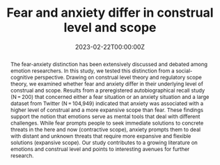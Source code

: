 ---
abstract: The fear-anxiety distinction has been extensively discussed and debated among emotion researchers. In this study, we tested this distinction from a social-cognitive perspective. Drawing on construal level theory and regulatory scope theory, we examined whether fear and anxiety differ in their underlying level of construal and scope. Results from a preregistered autobiographical recall study (N = 200) that concerned either a fear situation or an anxiety situation and a large dataset from Twitter (N = 104,949) indicated that anxiety was associated with a higher level of construal and a more expansive scope than fear. These findings support the notion that emotions serve as mental tools that deal with different challenges. While fear prompts people to seek immediate solutions to concrete threats in the here and now (contractive scope), anxiety prompts them to deal with distant and unknown threats that require more expansive and flexible solutions (expansive scope). Our study contributes to a growing literature on emotions and construal level and points to interesting avenues for further research.
authors:
- Mayiwar, L., & Björklund, F
date: "2023-02-22T00:00:00Z"
doi: "https://doi.org/10.1080/02699931.2023.2184775"
featured: true
image:
  focal_point: ""
  preview_only: false
projects: []
publication: '*Cognition and Emotion*'
publication_short: ""
publication_types:
- "2"
publishDate: "2023-02-22T00:00:00Z"
slides: #
summary: 
title: "Fear and anxiety differ in construal level and scope"
url_code: ""
url_dataset: ""
url_pdf: "fearanxiety.pdf"
url_poster: ""
url_project: ""
url_slides: ""
url_source: #
url_video: ""
---